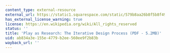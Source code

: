 ```yaml
---
content_type: external-resource
external_url: https://static1.squarespace.com/static/579b8aa26b8f5b8f49605c96/t/59921253cd39c3da5bd27a6f/1502745178453/Iterative_Design.pdf
has_external_license_warning: true
license: https://en.wikipedia.org/wiki/All_rights_reserved
status: ''
title: 'Play as Research: The Iterative Design Process (PDF - 5.2MB)'
uid: ab834a3e-155e-4779-b2ee-560ee9f2b83b
wayback_url: ''
---
```

